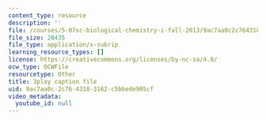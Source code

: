 ```yaml
---
content_type: resource
description: ''
file: /courses/5-07sc-biological-chemistry-i-fall-2013/9ac7aa0c2c7643183162c5bbede905cf_vL_E7Ik_vBs.srt
file_size: 20435
file_type: application/x-subrip
learning_resource_types: []
license: https://creativecommons.org/licenses/by-nc-sa/4.0/
ocw_type: OCWFile
resourcetype: Other
title: 3play caption file
uid: 9ac7aa0c-2c76-4318-3162-c5bbede905cf
video_metadata:
  youtube_id: null
---
```

